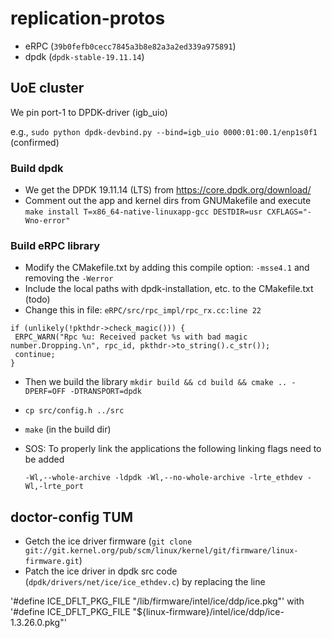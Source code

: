 # replication-protos

- eRPC (`39b0fefb0cecc7845a3b8e82a3a2ed339a975891`)
- dpdk (`dpdk-stable-19.11.14`)

## UoE cluster
We pin port-1 to DPDK-driver (igb_uio)

e.g., `sudo python dpdk-devbind.py --bind=igb_uio 0000:01:00.1/enp1s0f1` (confirmed)


### Build dpdk 
- We get the DPDK 19.11.14 (LTS) from https://core.dpdk.org/download/ 
- Comment out the app and kernel dirs from GNUMakefile and execute
`make install T=x86_64-native-linuxapp-gcc DESTDIR=usr CXFLAGS="-Wno-error"`

### Build eRPC library
- Modify the CMakefile.txt by adding this compile option: `-msse4.1` and removing the `-Werror`
- Include the local paths with dpdk-installation, etc. to the CMakefile.txt (todo)
- Change this in file: `eRPC/src/rpc_impl/rpc_rx.cc:line 22`
```
if (unlikely(!pkthdr->check_magic())) {
 ERPC_WARN("Rpc %u: Received packet %s with bad magic number.Dropping.\n", rpc_id, pkthdr->to_string().c_str());
 continue;
}
```

- Then we build the library `mkdir build && cd build && cmake .. -DPERF=OFF -DTRANSPORT=dpdk`
- `cp src/config.h ../src`
- `make` (in the build dir)

- SOS: To properly link the applications the following linking flags need to be added

    `-Wl,--whole-archive -ldpdk -Wl,--no-whole-archive -lrte_ethdev -Wl,-lrte_port`



## doctor-config TUM
- Getch the ice driver firmware (```git clone git://git.kernel.org/pub/scm/linux/kernel/git/firmware/linux-firmware.git```)
- Patch the ice driver in dpdk src code (`dpdk/drivers/net/ice/ice_ethdev.c`) by replacing the line

'#define ICE_DFLT_PKG_FILE "/lib/firmware/intel/ice/ddp/ice.pkg"' 
with 
'#define ICE_DFLT_PKG_FILE "${linux-firmware}/intel/ice/ddp/ice-1.3.26.0.pkg"'
